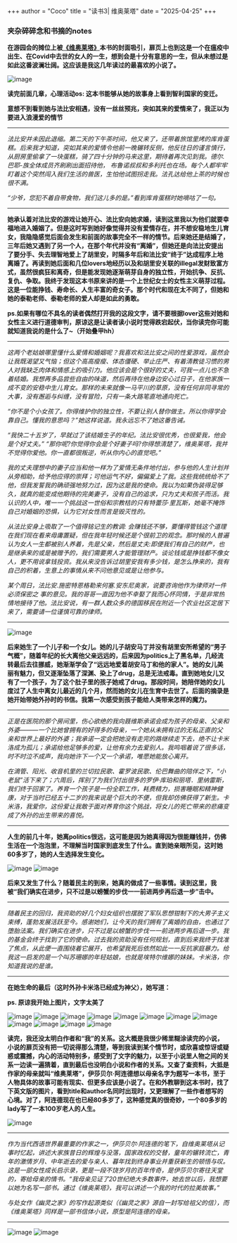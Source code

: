 +++
author = "Coco"
title = "读书3| 维奥莱塔"
date = "2025-04-25"
+++

### 夹杂碎碎念和书摘的notes

**在游园会的摊位上被[《维奥莱塔》](https://mp.weixin.qq.com/s/Vpqzc01ZCz3mAgRSd-4mFA)本书的封面吸引，扉页上也到这是一个在瘟疫中出生、在Covid中去世的女人的一生，想到会是十分有意思的一生，但从未想过是如此这番波澜壮阔。这应该是我这几年读过的最喜欢的小说了。**

![image](/images/book/B3.jpg)

**读完前面几章，心理活动os: 这本书能够从她的故事身上看到智利国家的变迁。**

**意想不到看到她与法比安相遇，没有一丝丝预兆，突如其来的爱情来了，我正以为要进入浪漫爱的情节**

---
*法比安并未因此退缩。第二天的下午茶时间，他又来了，还带着旅馆里烤的库肯蛋糕。后来我才知道，突如其来的爱情令他前一晚辗转反侧，他反往日的谨言慎行，从厨房里偷拿了一块蛋糕，骑了四十分钟的马来这里，期待着再次见到我。德尔.巴耶-族全体成员齐刷刷出面招待他， 布鲁诺叔叔和多利托也在场。每个人都牢牢盯着这个突然闯入我们生活的兽医，生怕他试图拐走我。法孔达给他上茶的时候也很不满。*

*“少爷，您犯不着自带食物，我们这儿多的是。”看到库肯蛋糕时她嘀咕了一句。*

---

**她承认着对法比安的游戏让她开心、法比安向她求婚，读到这里我以为他们就要幸福地进入婚姻了。但是这时写到她好像觉得并没有爱情存在，并不想安稳地生儿育女，我隐隐感觉后面会发生和前面的故事完全不一样的情节。后来她还是结婚了，三年后她又遇到了另一个人，在那个年代并没有“离婚”，但她还是向法比安提出了要分手、失去理智地爱上了胡里安，时隔多年后和法比安“终于”达成程序上地离婚了。再读到她后面和几位lovers地经历以及和胡里安关联的illegal发财致富方式，虽然很疯狂和离奇，但是能发现她逐渐萌芽自身的独立性，开始抗争、反抗、复仇、争取。我终于发现这本书原来讲的是一个上世纪女士的女性主义萌芽过程。这是一位能挣钱、寿命长、人生丰富的奇女子。那个时代和现在太不同了，但她和她的泰勒老师、泰勒老师的爱人却是如此的勇敢。**

**ps.如果有哪位不具名的读者偶然打开我的这段文字，请不要根据lover这些对她和女性主义进行道德审判，原谅这是让读者读小说时觉得跌宕起伏，当你读完你可能就知道我说的是什么了~（开始叠甲hh）**

---

*这两个老姑娘哪里懂什么爱情和婚姻呢？我喜欢和法比安之间的性爱游戏，虽然会让我既渴望又气恼；但这个高高瘦瘦、体态僵硬、举止庄严、有着清教徒习惯的男人对我缺乏肉体和情感上的吸引力。他应该会是个很好的丈夫，可我一点儿也不急着结婚。我想再多品尝些自由的味道，然后再待在他身边安心过日子，在他家族一成不变的安稳中生儿育女。那样的未来就像一马平川的草原，没有任何非同寻常的大事，没有邂逅与纠缠，没有冒险，只有一条大路笔直地通向死亡。*

*“你不是个小女孩了。你得维护你的独立性，不要让别人替你做主。所以你得学会靠自己。懂我的意思吗？”她这样说道。我永远忘不了她这番告诫。*

*“我快二十五岁了，早就过了该结婚生子的年纪。法比安很优秀，也很爱我，他会是个好丈夫。” “那你呢?你觉得你会是个好妻子吗?你得想清楚了，维奥莱塔，我并不觉得你爱他。你一直都很叛逆，听从你内心的直觉吧。”*

*我的丈夫理想中的妻子应当和他一样为了爱情无条件地付出，参与他的人生计划并从旁相助，给予他应得的崇拜；可他运气不好，偏偏爱上了我。这些我统统给不了他，但我发誓我的确顽强地努力过，因为这是我的使命。我以为如果伪装得足够久，就真的能变成他期待的完美妻子，没有自己的追求，只为丈夫和孩子而活。我认识的人中，唯一一个挑战这一世俗和宗教桔的只有特蕾莎·里瓦斯，她毫不掩饰自己对婚姻的恐惧，认为它对女性而言是毁灭性的。*

*从法比安身上吸取了一个值得铭记生的教调: 会赚钱还不够，要懂得管钱这个道理在我们现在看来毋庸置疑，但在我年轻时候还是个很前卫的观念。那时候的人普遍认为女人一生都被别人养着，先是父亲，然后是丈夫:即便我们有自己的财产，也是继承来的或是被赠予的，我们需要男人才能管理财产。谈论钱或是挣钱都不像女人，更不用说拿钱投资。我从来没告诉过胡里安我有多少钱，是怎么挣来的，我有自己的积着，生意上的事情从来不问他意见或是让他参与。*

*某个周日，法比安.施密特恩格勒来何塞.安东尼奥家，说要咨询他作为律师对一件必须保密之 事的意见。我的哥哥一直因为他不幸娶了我而心怀同情，于是非常热情地接待了他。法比安说，有一群人数众多的德国移民在附近一个农业社区定居下来了，需要请一位谨慎可靠的律师。*

---

![image](/images/book/B3/1.jpg)

**后来她生了一个儿子和一个女儿。她的儿子胡安马丁并没有胡里安所希望的“男子气概”，随着年纪的长大离他父亲远远的，后来因为politics上了黑名单，几经流转最后去往挪威，她渐渐学会了“远远地爱着胡安马丁和他的家人”。她的女儿美丽有魅力，但又逐渐坠落了深渊、染上了drug，总是无法戒毒。直到她地女儿又有了一个孩子，为了这个肚子里的孩子她戒了drug。那段时间，她陪伴她的女儿度过了人生中离女儿最近的几个月，然而她的女儿在生育中去世了。后面的摘录是她开始带她外孙时的书信。我第一次感受到孩子能给人类带来怎样的魔力。**

---

*正是在医院的那个房间里，伤心欲绝的我向聂维斯承诺会成为孩子的母亲、父亲和外婆———一个比她曾拥有的好得多的母亲，一个她从未拥有过的无私正直的父亲和世界上最好的外婆；我承诺一定会把她没有走完的路继续走下去，绝不让卡米洛成为孤儿；承诺给他足够多的爱，让他有余力去爱别人。我鸣咽着说了很多话，时不时泣不成声，我向她许下一个又一个承诺，唯愿她能放心离开。*

*在滴管、阳光、收音机里的兰切拉民歌、霍罗波民歌、伦巴舞曲的陪伴之下，“小老鼠”活下来了；六周后，挥别了为我们付出很多的罗伊·库珀和丽塔．里纳雷斯，我们终于回家了。养育一个孩子是一份全职工作，耗费精力，损害睡眠和精神健康，对于当时已经五十二岁的我来说是个巨大的不便，但我却仿佛获得了新生。卡米洛，我爱你，这份爱让我敢于面对养育你这个挑战，将女儿的死亡带来的悲痛变成了外孙的出生带来的喜悦。*

---

**人生的前几十年，她离politics很远，这可能是因为她真得因为很能赚钱并，仿佛生活在一个泡泡里，不理解当时国家到底发生了什么。直到她亲眼所见，这时她60多岁了，她的人生选择发生变化。**

![image](/images/book/B3/2.jpg)
![image](/images/book/B3/3.jpg)

**后来又发生了什么？随着民主的到来，她真的做成了一些事情。读到这里，我被“我们确实在进步，只不过是以螃蟹的步伐一一前进两步再后退一步”击中。**

---

*随着民主的回归，我资助的好几个妇女组织也摆脱了军队思想钳制下的大男子主义束缚，蓬勃发展活跃至今。感谢她们，让今天的我们拥有了离婚的自由，也通过了堕胎法案。我们确实在进步，只不过是以螃蟹的步伐一一前进两步再后退一步。我的基金会终于找到了它的使命。过去我的资助没有任何规划，直到后来我终于找准了焦点，从此便一直围绕着它展开，也希望我死后依然如此一一反抗家庭暴力。给我这一启发的是一个叫苏珊娜的年轻姑娘，也就是埃特尔维娜的妹妹。卡米洛，你知道我说的是谁。*

---

**在她生命的最后（这时外孙卡米洛已经成为神父），她写道：**

**ps. 原谅我开始上图片，文字太美了**

![image](/images/book/B3/5.jpg)
![image](/images/book/B3/6.jpg)
![image](/images/book/B3/7.jpg)
![image](/images/book/B3/8.jpg)
![image](/images/book/B3/9.jpg)
![image](/images/book/B3/10.jpg)
![image](/images/book/B3/11.jpg)
![image](/images/book/B3/12.jpg)
![image](/images/book/B3/13.jpg)
![image](/images/book/B3/14.jpg)
![image](/images/book/B3/15.jpg)
![image](/images/book/B3/16.jpg)

**读完，我还没太明白作者和“我”的关系。这大概是我很少稀里糊涂读完的小说，小说的扉页没有把一切说得那么清楚，等到我读到某个情节时，或欣喜或惊讶或疑惑或震撼，内心的活动特别多，感受到了文字的魅力，以至于小说里人物之间的关系一边读一遍猜着，直到最后也没明白小说和作者的关系。又查了查资料，大抵是作家的母亲就叫“维奥莱塔”，伊莎贝尔·阿连德想以母亲名字为题写一本书，至于人物具体的故事可能有现实、但更多应该是小说了。在和外教聊到这本书时，找了下英文版的图片，看到title和author名同时出现时，又更理解了一些作者想写的心境。对了，阿连德现在也已经80多岁了，这种感觉真的很奇妙，一个80多岁的lady写了一本100岁老人的人生。**

![image](/images/book/B3/english.png)

---

*作为当代西语世界最重要的作家之一，伊莎贝尔·阿连德的笔下，自维奥莱塔从记事时忆起，讲述大家族昔日的辉煌与没落，国家政权的交替，童年的辗转流亡，青年的激情岁月、中年逝去的爱与亲人、暮年找到终身事业并重获新生的顿悟与叹。这是一部女性成长启示录，更是一段不饶岁月的百年传奇，是伊莎贝尔寄往天堂的，寄给母亲的情书。“我母亲见证了20世纪绝大多数事件，她去世以后，我想要以她为名写一部书。通过《维奥莱塔》，我可以讲述一个我的时代的拉美故事。”*

*与处女作《幽灵之家》的写作起源类似（《幽灵之家》源自一封写给祖父的信），而《维奥莱塔》同样是一部书信体小说，原型是阿连德的母亲。*

---

![image](/images/book/B3/author.jpg)
![image](/images/book/B3/author2.png)